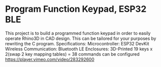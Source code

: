 # Program Function Keypad, ESP32 BLE 
This project is to build a programmed function keypad in order to easily operate Rhino3D in CAD design. This can be tailored for your purposes by rewriting the C program.
Specifications:
Microcontroller: ESP32 DevKit
Wireless Communication: Bluetooth LE
Enclosures: 3D-Printed
19 keys x 2(swap 2 key mapping tables) = 38 commands can be configured
https://player.vimeo.com/video/283292600

